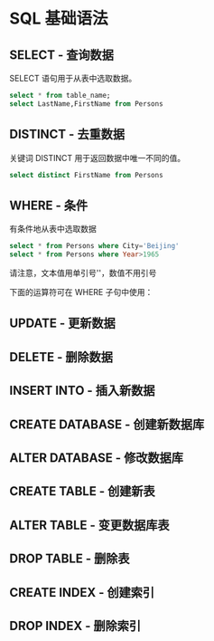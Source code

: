 # SQL 基础语法

## SELECT - 查询数据
SELECT 语句用于从表中选取数据。
```SQL
select * from table_name;
select LastName,FirstName from Persons
```
## DISTINCT - 去重数据
关键词 DISTINCT 用于返回数据中唯一不同的值。
```SQL
select distinct FirstName from Persons
```
## WHERE - 条件
有条件地从表中选取数据
```SQL
select * from Persons where City='Beijing'
select * from Persons where Year>1965
```
请注意，文本值用单引号''，数值不用引号

下面的运算符可在 WHERE 子句中使用：
## UPDATE - 更新数据
## DELETE - 删除数据
## INSERT INTO - 插入新数据
## CREATE DATABASE - 创建新数据库
## ALTER DATABASE - 修改数据库
## CREATE TABLE - 创建新表
## ALTER TABLE - 变更数据库表
## DROP TABLE - 删除表
## CREATE INDEX - 创建索引
## DROP INDEX - 删除索引
